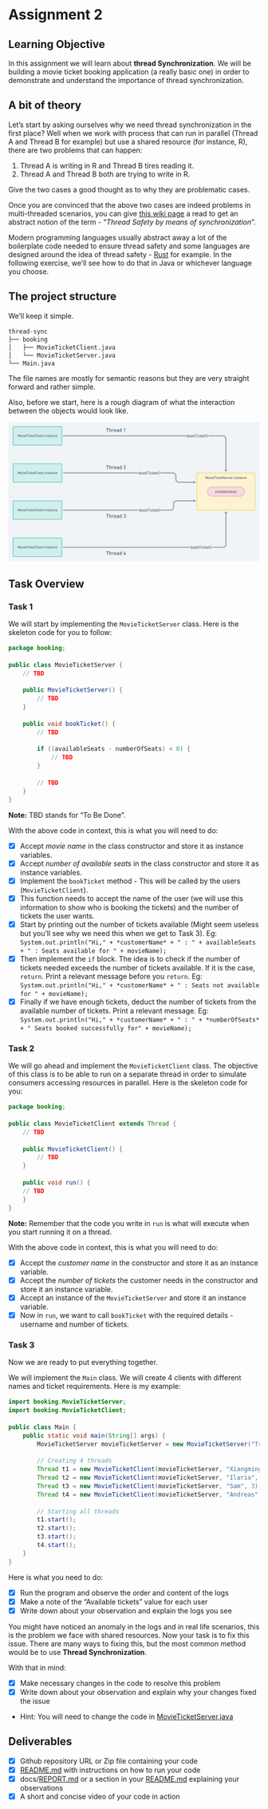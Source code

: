 # Assignment 2

## Learning Objective

In this assignment we will learn about **thread Synchronization**. We will be building a movie ticket booking application (a really basic one) in order to demonstrate and understand the importance of thread synchronization.

## A bit of theory

Let’s start by asking ourselves why we need thread synchronization in the first place? Well when we work with process that can run in parallel (Thread A and Thread B for example) but use a shared resource (for instance, R), there are two problems that can happen:

1. Thread A is writing in R and Thread B tires reading it.
2. Thread A and Thread B both are trying to write in R.

Give the two cases a good thought as to why they are problematic cases.

Once you are convinced that the above two cases are indeed problems in multi-threaded scenarios, you can give [this wiki page](https://en.wikipedia.org/wiki/Thread_safety) a read to get an abstract notion of the term - “*Thread Safety by means of synchronization*”.

Modern programming languages usually abstract away a lot of the boilerplate code needed to ensure thread safety and some languages are designed around the idea of thread safety - [Rust](https://blog.rust-lang.org/2015/04/10/Fearless-Concurrency.html) for example. In the following exercise, we’ll see how to do that in Java or whichever language you choose.

## The project structure

We’ll keep it simple.

```text
thread-sync
├── booking
│   ├── MovieTicketClient.java
│   └── MovieTicketServer.java
└── Main.java
```

The file names are mostly for semantic reasons but they are very straight forward and rather simple.

Also, before we start, here is a rough diagram of what the interaction between the objects would look like.

![Task Overview](Rough2x.png)

## Task Overview

### Task 1

We will start by implementing the `MovieTicketServer` class. Here is the skeleton code for you to follow:

```java
package booking;

public class MovieTicketServer {
    // TBD

    public MovieTicketServer() {
        // TBD
    }

    public void bookTicket() {
        // TBD

        if ((availableSeats - numberOfSeats) < 0) {
            // TBD
        }

        // TBD
    }
}
```

**Note:** TBD stands for “To Be Done”.

With the above code in context, this is what you will need to do:

- [x]  Accept *movie name* in the class constructor and store it as instance variables.
- [x]  Accept *number of available seats* in the class constructor and store it as instance variables.
- [x]  Implement the `bookTicket` method - This will be called by the users (`MovieTicketClient`).
  - [x]  This function needs to accept the name of the user (we will use this information to show who is booking the tickets) and the number of tickets the user wants.
  - [x]  Start by printing out the number of tickets available (Might seem useless but you’ll see why we need this when we get to Task 3). Eg:
    `System.out.println("Hi," + *customerName* + " : " + availableSeats + " : Seats available for " + movieName);`
  - [x]  Then implement the `if` block. The idea is to check if the number of tickets needed exceeds the number of tickets available. If it is the case, `return`. Print a relevant message before you `return`. Eg:
    `System.out.println("Hi," + *customerName* + " : Seats not available for " + movieName);`
  - [x]  Finally if we have enough tickets, deduct the number of tickets from the available number of tickets. Print a relevant message. Eg:
    `System.out.println("Hi," + *customerName* + " : " + *numberOfSeats* + " Seats booked successfully for" + movieName);`

### Task 2

We will go ahead and implement the `MovieTicketClient` class. The objective of this class is to be able to run on a separate thread in order to simulate consumers accessing resources in parallel. Here is the skeleton code for you:

```java
package booking;

public class MovieTicketClient extends Thread {
    // TBD

    public MovieTicketClient() {
        // TBD
    }

    public void run() {
    // TBD
    }
}
```

**Note:** Remember that the code you write in `run` is what will execute when you start running it on a thread.

With the above code in context, this is what you will need to do:

- [x]  Accept the *customer name* in the constructor and store it as an instance variable.
- [x]  Accept the *number of tickets* the customer needs in the constructor and store it an instance variable.
- [x]  Accept an instance of the `MovieTicketServer` and store it an instance variable.
- [x]  Now in `run`, we want to call `bookTicket` with the required details - username and number of tickets.

### Task 3

Now we are ready to put everything together.

We will implement the `Main` class. We will create 4 clients with different names and ticket requirements. Here is my example:

```java
import booking.MovieTicketServer;
import booking.MovieTicketClient;

public class Main {
    public static void main(String[] args) {
        MovieTicketServer movieTicketServer = new MovieTicketServer("Troll", 10);

        // Creating 4 threads
        Thread t1 = new MovieTicketClient(movieTicketServer, "Xiangming", 3);
        Thread t2 = new MovieTicketClient(movieTicketServer, "Ilaria", 2);
        Thread t3 = new MovieTicketClient(movieTicketServer, "Sam", 3);
        Thread t4 = new MovieTicketClient(movieTicketServer, "Andreas", 4);
        
        // Starting all threads
        t1.start();
        t2.start();
        t3.start();
        t4.start();
    }
}
```

Here is what you need to do:

- [x]  Run the program and observe the order and content of the logs
  - [x]  Make a note of the “Available tickets” value for each user
  - [x]  Write down about your observation and explain the logs you see

You might have noticed an anomaly in the logs and in real life scenarios, this is the problem we face with shared resources. Now your task is to fix this issue. There are many ways to fixing this, but the most common method would be to use **Thread Synchronization**.

With that in mind:

- [x]  Make necessary changes in the code to resolve this problem
  - [x]  Write down about your observation and explain why your changes fixed the issue
- Hint:
    You will need to change the code in [MovieTicketServer.java](../../src/main/java/no/ntnu/idata2305/threads/assignment2/group20/booking/MovieTicketServer.java)

## Deliverables

- [x]  Github repository URL or Zip file containing your code
  - [x]  [README.md](http://README.md) with instructions on how to run your code
  - [x]  docs/[REPORT.md](http://REPORT.md) or a section in your [README.md](http://README.md) explaining your observations
- [x]  A short and concise video of your code in action
